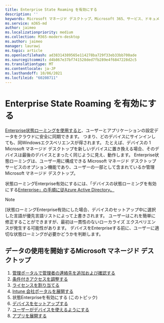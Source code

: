 ```yaml
---
title: Enterprise State Roaming を有効にする
description: ''
keywords: Microsoft マネージド デスクトップ、Microsoft 365、サービス、ドキュメント
ms.service: m365-md
author: jaimeo
ms.localizationpriority: medium
ms.collection: M365-modern-desktop
ms.author: jaimeo
manager: laurawi
ms.topic: article
ms.openlocfilehash: ad38314389565e114278ba729f33eb33bb700ade
ms.sourcegitcommit: d4b867e37bf741528ded7fb289e4f6847228d2c5
ms.translationtype: MT
ms.contentlocale: ja-JP
ms.lasthandoff: 10/06/2021
ms.locfileid: "60208711"
---
```

# <a name="enable-enterprise-state-roaming"></a>Enterprise State Roaming を有効にする

[Enterprise状態ローミングを使用すると](/azure/active-directory/devices/enterprise-state-roaming-overview)、ユーザーとアプリケーションの設定データをクラウドに安全に同期できます。 つまり、どのデバイスにサインインしても、同Windowsエクスペリエンスが得されます。 たとえば、デバイスの 1 Microsoft マネージド デスクトップを新しいデバイスに置き換える場合、そのデバイスは最後のデバイスとまったく同じように見え、動作します。 Enterprise状態ローミングは、ユーザー用に構成できる Microsoft マネージド デスクトップ サービスのオプション機能であり、ユーザーの一部として含まれているか管理Microsoft マネージド デスクトップ。

状態ローミングEnterprise有効にするには、「デバイスの状態ローミングを有効にする[Enterprise」の手順に従Azure Active Directory。](/azure/active-directory/devices/enterprise-state-roaming-enable)

>[!NOTE]
>[状態ローミングEnterprise有効にした場合、デバイスのセットアップ中に選択した言語が優先言語リストによって上書きされます。 ユーザーはこれを簡単に修正することができますが、最初は一貫性のないローカライズ エクスペリエンスが発生する可能性があります。 デバイスをEnterpriseする前に、ユーザーに適切な状態ローミングが必要かどうかを判断します。

## <a name="steps-to-get-started-with-microsoft-managed-desktop"></a>データの使用を開始するMicrosoft マネージド デスクトップ

1. [管理ポータルで管理者の連絡先を追加および確認する](add-admin-contacts.md)
2. [条件付きアクセスを調整する](conditional-access.md)
3. [ライセンスを割り当てる](assign-licenses.md)
4. [Intune 会社ポータルを展開する](company-portal.md)
5. 状態Enterpriseを有効にする (このトピック)
6. [デバイスをセットアップする](set-up-devices.md)
7. [ユーザーがデバイスを使えるようにする](get-started-devices.md)
8. [アプリを展開する](deploy-apps.md)
